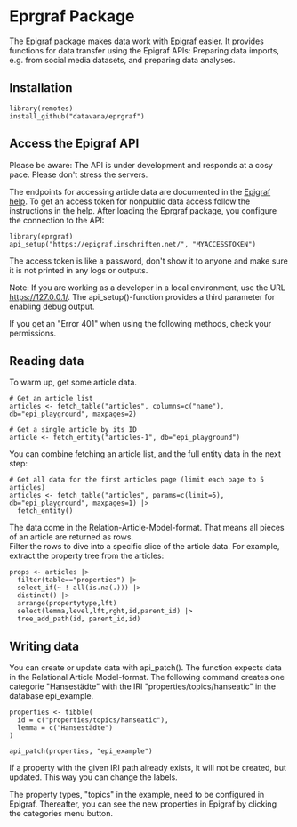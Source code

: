 # Eprgraf Package 

The Epigraf package makes data work with [Epigraf](https://digicademy.github.io/epigraf/) easier.
It provides functions for data transfer using the Epigraf APIs: Preparing data imports, e.g. from social media datasets, and preparing data analyses.

## Installation 

```
library(remotes)
install_github("datavana/eprgraf")
```

## Access the Epigraf API

Please be aware: The API is under development and responds at a cosy pace. Please don't stress the servers.

The endpoints for accessing article data are documented in the [Epigraf help](https://epigraf.inschriften.net/help/epiweb-api). 
To get an access token for nonpublic data access follow the instructions in the help. 
After loading the Eprgraf package, you configure the connection to the API:

```
library(eprgraf)
api_setup("https://epigraf.inschriften.net/", "MYACCESSTOKEN")
```

The access token is like a password, don't show it to anyone and make sure it is not printed in any logs or outputs.

Note: If you are working as a developer in a local environment, use the URL https://127.0.0.1/. 
The api_setup()-function provides a third parameter for enabling debug output.

If you get an "Error 401" when using the following methods, check your permissions.

## Reading data 

To warm up, get some article data.

```
# Get an article list
articles <- fetch_table("articles", columns=c("name"), db="epi_playground", maxpages=2)

# Get a single article by its ID
article <- fetch_entity("articles-1", db="epi_playground")

```

You can combine fetching an article list, and the full entity data in the next step:

```
# Get all data for the first articles page (limit each page to 5 articles)
articles <- fetch_table("articles", params=c(limit=5), db="epi_playground", maxpages=1) |> 
  fetch_entity()
```


The data come in the Relation-Article-Model-format. 
That means all pieces of an article are returned as rows.  
Filter the rows to dive into a specific slice of the article data.
For example, extract the property tree from the articles:

```
props <- articles |> 
  filter(table=="properties") |> 
  select_if(~ ! all(is.na(.))) |> 
  distinct() |> 
  arrange(propertytype,lft) 
  select(lemma,level,lft,rght,id,parent_id) |> 
  tree_add_path(id, parent_id,id)

```


## Writing data

You can create or update data with api_patch(). The function expects data in the Relational Article Model-format.
The following command creates one categorie "Hansestädte" with the IRI "properties/topics/hanseatic" in the database epi_example.

```
properties <- tibble(
  id = c("properties/topics/hanseatic"),
  lemma = c("Hansestädte")
)

api_patch(properties, "epi_example")

```

If a property with the given IRI path already exists, it will not be created, but updated. This way you can change the labels.

The property types, "topics" in the example,  need to be configured in Epigraf. 
Thereafter, you can see the new properties in Epigraf by clicking the categories menu button. 

